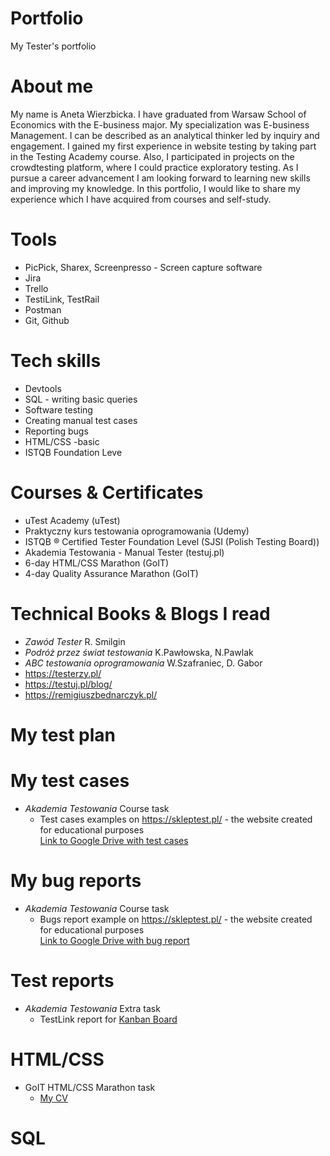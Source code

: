 # Portfolio
My Tester's portfolio
# About me
My name is Aneta Wierzbicka. I have graduated from Warsaw School of Economics with the E-business major. My specialization was E-business Management. I can be described as an analytical thinker led by inquiry and engagement. I gained my first experience in website testing by taking part in the Testing Academy course.  Also, I participated in projects on the crowdtesting platform, where I could practice exploratory testing. As I pursue a career advancement I am looking forward to learning new skills and improving my knowledge. In this portfolio, I would like to share my experience which I have acquired from courses and self-study. 

# Tools
- PicPick, Sharex, Screenpresso - Screen capture software
- Jira
- Trello
- TestiLink, TestRail 
- Postman 
- Git, Github 
# Tech skills
- Devtools
- SQL - writing basic queries 
- Software testing
- Creating manual test cases
- Reporting bugs
- HTML/CSS -basic
- ISTQB Foundation Leve
# Courses & Certificates
- uTest Academy (uTest)
- Praktyczny kurs testowania oprogramowania (Udemy)
- ISTQB ® Certified Tester Foundation Level (SJSI (Polish Testing Board))
- Akademia Testowania - Manual Tester (testuj.pl)
- 6-day HTML/CSS Marathon (GoIT)
- 4-day Quality Assurance Marathon (GoIT)
# Technical Books & Blogs I read 
- *Zawód Tester* R. Smilgin
- *Podróż przez świat testowania* K.Pawłowska, N.Pawlak
- *ABC testowania oprogramowania* W.Szafraniec, D. Gabor
- <https://testerzy.pl/>
- <https://testuj.pl/blog/>
- <https://remigiuszbednarczyk.pl/>
# My test plan
# My test cases
- *Akademia Testowania* Course task
  - Test cases examples on <https://skleptest.pl/> - the website created for educational purposes <br>
[Link to Google Drive with test cases](https://docs.google.com/spreadsheets/d/1bRcuA1PeXiV3JMPXODWHA5PEKHKbhCM0F10RDUaR2S8/edit#gid=0)
# My bug reports 
- *Akademia Testowania* Course task
  - Bugs report example on <https://skleptest.pl/> - the website created for educational purposes <br> [Link to Google Drive with bug report](https://docs.google.com/spreadsheets/d/1TNFiqOTx2JbShKyF6R7EVkMIi591TnxDA24EJQvM1V0/edit#gid=0)
# Test reports
- *Akademia Testowania* Extra task
  - TestLink report for [Kanban Board](https://kanbanboard.pl/)
# HTML/CSS
- GoIT HTML/CSS Marathon task
   - [My CV](https://64bf855026f9983b45cbcfee--splendid-griffin-ad480d.netlify.app/)
# SQL 
